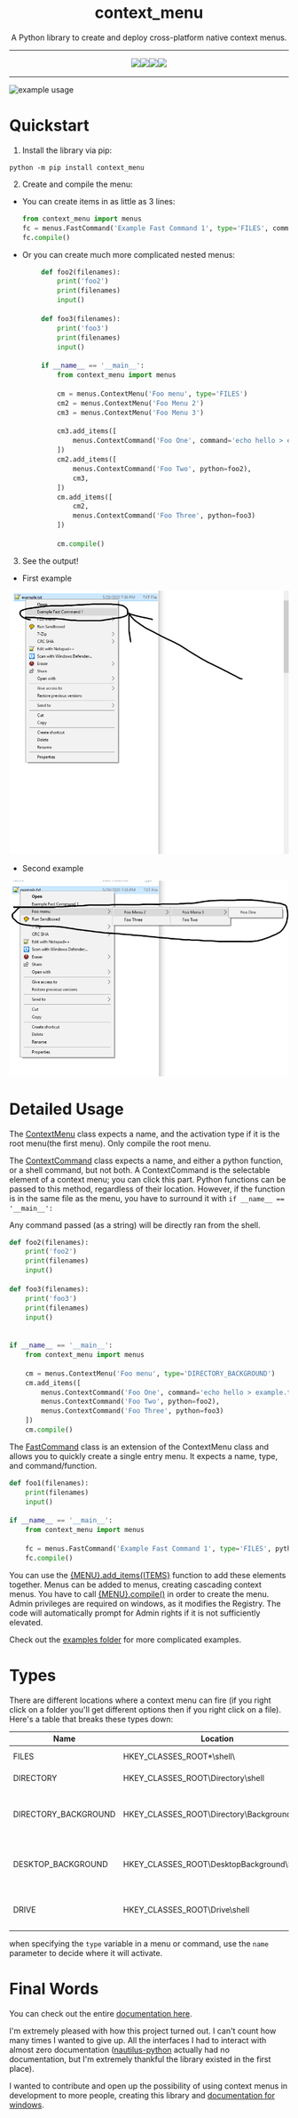 <h1 align='center'> context_menu </h1>

<p align='center'>A Python library to create and deploy cross-platform native context menus.</p>


---

<p align='center'>
  <img src='https://travis-ci.com/saleguas/context_menu.svg?token=STF1haAqx5Xq2x9zdkHH&branch=master'/><img src='https://img.shields.io/readthedocs/context_menu'/><img src='https://img.shields.io/badge/pip-context__menu-blue'/><img src='https://img.shields.io/pypi/pyversions/context_menu'/>
</p>
<!-- ![build passing](https://travis-ci.com/saleguas/context_menu.svg?token=STF1haAqx5Xq2x9zdkHH&branch=master)   ![readthedocs](https://img.shields.io/readthedocs/context_menu) ![pip](https://img.shields.io/badge/pip-context__menu-blue) ![python version](https://img.shields.io/pypi/pyversions/context_menu) -->

---




![example usage](media/thumbnail.gif)

# Quickstart

1. Install the library via pip:
```
python -m pip install context_menu
```
2. Create and compile the menu:
  * You can create items in as little as 3 lines:
    ```python
    from context_menu import menus
    fc = menus.FastCommand('Example Fast Command 1', type='FILES', command='echo Hello')
    fc.compile()
    ```
  * Or you can create much more complicated nested menus:
```Python
        def foo2(filenames):
            print('foo2')
            print(filenames)
            input()

        def foo3(filenames):
            print('foo3')
            print(filenames)
            input()

        if __name__ == '__main__':
            from context_menu import menus

            cm = menus.ContextMenu('Foo menu', type='FILES')
            cm2 = menus.ContextMenu('Foo Menu 2')
            cm3 = menus.ContextMenu('Foo Menu 3')

            cm3.add_items([
                menus.ContextCommand('Foo One', command='echo hello > example.txt'),
            ])
            cm2.add_items([
                menus.ContextCommand('Foo Two', python=foo2),
                cm3,
            ])
            cm.add_items([
                cm2,
                menus.ContextCommand('Foo Three', python=foo3)
            ])

            cm.compile()
```
3. See the output!
  * First example

  ![first Example](media/first_example.png)

  * Second example

  ![second Example](media/second_example.png)

# Detailed Usage

The [ContextMenu]() class expects a name, and the activation type if it is the root menu(the first menu). Only compile the root menu.

The [ContextCommand]() class expects a name, and either a python function, or a shell command, but not both. A ContextCommand is the selectable element of a context menu; you can click this part. Python functions can be passed to this method, regardless of their location. However, if the function is in the same file as the menu, you have to surround it with `if __name__ == '__main__':`

Any command passed (as a string) will be directly ran from the shell.

```Python
def foo2(filenames):
    print('foo2')
    print(filenames)
    input()

def foo3(filenames):
    print('foo3')
    print(filenames)
    input()


if __name__ == '__main__':
    from context_menu import menus

    cm = menus.ContextMenu('Foo menu', type='DIRECTORY_BACKGROUND')
    cm.add_items([
        menus.ContextCommand('Foo One', command='echo hello > example.txt'),
        menus.ContextCommand('Foo Two', python=foo2),
        menus.ContextCommand('Foo Three', python=foo3)
    ])
    cm.compile()

```
The [FastCommand]() class is an extension of the ContextMenu class and allows you to quickly create a single entry menu. It expects a name, type, and command/function.

```python
def foo1(filenames):
    print(filenames)
    input()

if __name__ == '__main__':
    from context_menu import menus

    fc = menus.FastCommand('Example Fast Command 1', type='FILES', python=foo1)
    fc.compile()
```


You can use the [{MENU}.add_items{ITEMS}]() function to add these elements together. Menus can be added to menus, creating cascading context menus. You have to call [{MENU}.compile()]() in order to create the menu. Admin privileges are required on windows, as it modifies the Registry. The code will automatically prompt for Admin rights if it is not sufficiently elevated.

Check out the [examples folder](examples) for more complicated examples.

# Types

There are different locations where a context menu can fire (if you right click on a folder you'll get different options then if you right click on a file).  Here's a table that breaks these types down:

| Name                 | Location                                     | Action                                   |
|----------------------|----------------------------------------------|------------------------------------------|
| FILES                | HKEY_CLASSES_ROOT*\shell\                    | Opens on a file                          |
| DIRECTORY            | HKEY_CLASSES_ROOT\Directory\shell            | Opens on a directory                     |
| DIRECTORY_BACKGROUND | HKEY_CLASSES_ROOT\Directory\Background\shell | Opens on the background of the Directory |
| DESKTOP_BACKGROUND   | HKEY_CLASSES_ROOT\DesktopBackground\Shell    | Opens on the background of the Desktop   |
| DRIVE                | HKEY_CLASSES_ROOT\Drive\shell                | Opens on the drives(think USBs)          |

when specifying the `type` variable in a menu or command, use the `name` parameter to decide where it will activate.

# Final Words

You can check out the entire [documentation here]().

I'm extremely pleased with how this project turned out. I can't count how many times I wanted to give up. All the interfaces I had to interact with almost zero documentation ([nautilus-python](https://wiki.gnome.org/Projects/NautilusPython) actually had no documentation, but I'm extremely thankful the library existed in the first place).

 I wanted to contribute and open up the possibility of using context menus in development to more people, creating this library and [documentation for windows](https://medium.com/analytics-vidhya/creating-cascading-context-menus-with-the-windows-10-registry-f1cf3cd8398f).
